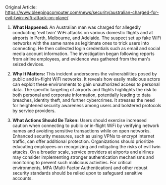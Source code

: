 Original Article: https://www.bleepingcomputer.com/news/security/australian-charged-for-evil-twin-wifi-attack-on-plane/

1. **What Happened:** An Australian man was charged for allegedly conducting 'evil twin' WiFi attacks on various domestic flights and at airports in Perth, Melbourne, and Adelaide. The suspect set up fake WiFi networks with the same name as legitimate ones to trick users into connecting. He then collected login credentials such as email and social media account information. The investigation began following reports from airline employees, and evidence was gathered from the man's seized devices.

2. **Why It Matters:** This incident underscores the vulnerabilities posed by public and in-flight WiFi networks. It reveals how easily malicious actors can exploit these environments to gain unauthorized access to personal data. The specific targeting of airports and flights highlights the risk to both personal and corporate information, potentially leading to data breaches, identity theft, and further cybercrimes. It stresses the need for heightened security awareness among users and bolstered protocols by service providers.

3. **What Actions Should Be Taken:** Users should exercise increased caution when connecting to public or in-flight WiFi by verifying network names and avoiding sensitive transactions while on open networks. Enhanced security measures, such as using VPNs to encrypt internet traffic, can offer additional protection. Organizations should prioritize educating employees on recognizing and mitigating the risks of evil twin attacks. On a broader scale, service providers at airports and airlines may consider implementing stronger authentication mechanisms and monitoring to prevent such malicious activities. For critical environments, MFA (Multi-Factor Authentication) and other robust security standards should be relied upon to safeguard sensitive accounts.